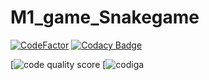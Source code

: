 # M1_game_Snakegame
[![CodeFactor](https://www.codefactor.io/repository/github/konathalasushma/https-github.com-sushmakonathala-m1_snakegame_mygoal/badge)](https://www.codefactor.io/repository/github/konathalasushma/https-github.com-sushmakonathala-m1_snakegame_mygoal)
[![Codacy Badge](https://app.codacy.com/project/badge/Grade/43d622162b734ec7bede47f81306bc9c)](https://www.codacy.com/gh/konathalasushma/https-github.com-Sushmakonathala-M1_Snakegame_mygoal/dashboard?utm_source=github.com&amp;utm_medium=referral&amp;utm_content=konathalasushma/https-github.com-Sushmakonathala-M1_Snakegame_mygoal&amp;utm_campaign=Badge_Grade)

[![code quality score](https://api.codiga.io/project/30060/score/svg)
[![codiga](https://api.codiga.io/project/30060/status/svg)

